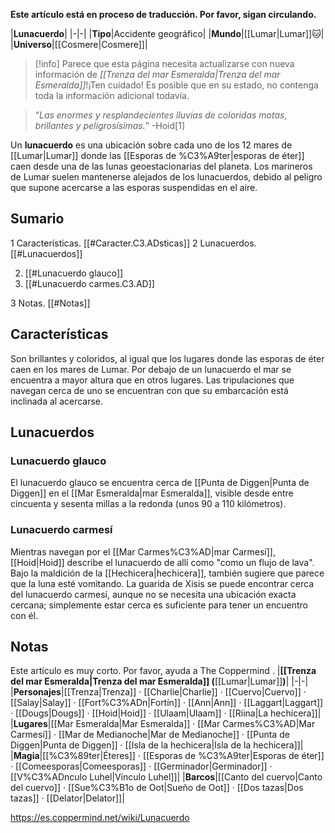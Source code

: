 **Este artículo está en proceso de traducción. Por favor, sigan circulando.**


|**Lunacuerdo**|
|-|-|
|**Tipo**|Accidente geográfico|
|**Mundo**|[[Lumar\|Lumar]]🐱︎|
|**Universo**|[[Cosmere\|Cosmere]]|

> [!info] Parece que esta página necesita actualizarse con nueva información de *[[Trenza del mar Esmeralda\|Trenza del mar Esmeralda]]*!¡Ten cuidado! Es posible que en su estado, no contenga toda la información adicional todavía.

>“*Las enormes y resplandecientes lluvias de coloridas motas, brillantes y peligrosísimas.*”
\-Hoid[1]


Un **lunacuerdo** es una ubicación sobre cada uno de los 12 mares de [[Lumar\|Lumar]] donde las [[Esporas de %C3%A9ter\|esporas de éter]] caen desde una de las lunas geoestacionarias del planeta.
Los marineros de Lumar suelen mantenerse alejados de los lunacuerdos, debido al peligro que supone acercarse a las esporas suspendidas en el aire.

## Sumario

1 Características. [[#Caracter.C3.ADsticas]] 
2 Lunacuerdos. [[#Lunacuerdos]] 

2. [[#Lunacuerdo glauco]] 
2. [[#Lunacuerdo carmes.C3.AD]] 


3 Notas. [[#Notas]] 


## Características
Son brillantes y coloridos, al igual que los lugares donde las esporas de éter caen en los mares de Lumar. Por debajo de un lunacuerdo el mar se encuentra a mayor altura que en otros lugares. Las tripulaciones que navegan cerca de uno se encuentran con que su embarcación está inclinada al acercarse.

## Lunacuerdos
### Lunacuerdo glauco
El lunacuerdo glauco se encuentra cerca de [[Punta de Diggen\|Punta de Diggen]] en el [[Mar Esmeralda\|mar Esmeralda]], visible desde entre cincuenta y sesenta millas a la redonda (unos 90 a 110 kilómetros).

### Lunacuerdo carmesí
Mientras navegan por el [[Mar Carmes%C3%AD\|mar Carmesí]], [[Hoid\|Hoid]] describe el lunacuerdo de allí como "como un flujo de lava". Bajo la maldición de la [[Hechicera\|hechicera]], también sugiere que parece que la luna esté vomitando.
La guarida de Xisis se puede encontrar cerca del lunacuerdo carmesí, aunque no se necesita una ubicación exacta cercana; simplemente estar cerca es suficiente para tener un encuentro con él.

## Notas

Este artículo es muy corto. Por favor, ayuda a The Coppermind .
|**[[Trenza del mar Esmeralda\|Trenza del mar Esmeralda]] (**[[Lumar\|Lumar]]**)**|
|-|-|
|**Personajes**|[[Trenza\|Trenza]] · [[Charlie\|Charlie]] · [[Cuervo\|Cuervo]] · [[Salay\|Salay]] · [[Fort%C3%ADn\|Fortín]] · [[Ann\|Ann]] · [[Laggart\|Laggart]] · [[Dougs\|Dougs]] · [[Hoid\|Hoid]] · [[Ulaam\|Ulaam]] · [[Riina\|La hechicera]]|
|**Lugares**|[[Mar Esmeralda\|Mar Esmeralda]] · [[Mar Carmes%C3%AD\|Mar Carmesí]] · [[Mar de Medianoche\|Mar de Medianoche]] · [[Punta de Diggen\|Punta de Diggen]] · [[Isla de la hechicera\|Isla de la hechicera]]|
|**Magia**|[[%C3%89ter\|Éteres]] · [[Esporas de %C3%A9ter\|Esporas de éter]] · [[Comeesporas\|Comeesporas]] · [[Germinador\|Germinador]] · [[V%C3%ADnculo Luhel\|Vínculo Luhel]]|
|**Barcos**|[[Canto del cuervo\|Canto del cuervo]] · [[Sue%C3%B1o de Oot\|Sueño de Oot]] · [[Dos tazas\|Dos tazas]] · [[Delator\|Delator]]|



https://es.coppermind.net/wiki/Lunacuerdo
